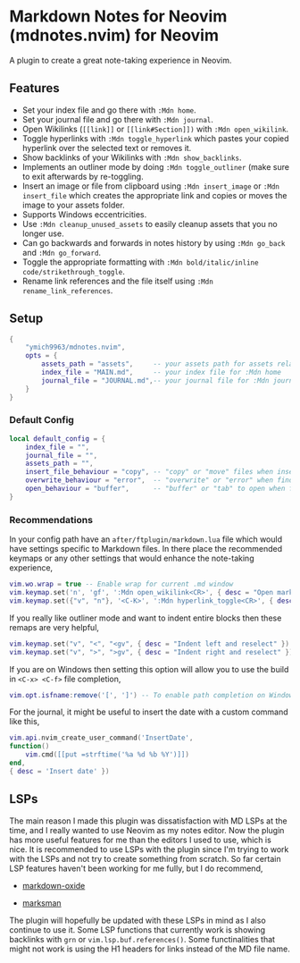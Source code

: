 # Markdown Notes for Neovim (mdnotes.nvim) for Neovim
A plugin to create a great note-taking experience in Neovim.

## Features
- Set your index file and go there with `:Mdn home`.
- Set your journal file and go there with `:Mdn journal`.
- Open Wikilinks (`[[link]]` or `[[link#Section]])` with `:Mdn open_wikilink`.
- Toggle hyperlinks with `:Mdn toggle_hyperlink` which pastes your copied hyperlink over the selected text or removes it.
- Show backlinks of your Wikilinks with `:Mdn show_backlinks`.
- Implements an outliner mode by doing `:Mdn toggle_outliner` (make sure to exit afterwards by re-toggling.
- Insert an image or file from clipboard using `:Mdn insert_image` or `:Mdn insert_file` which creates the appropriate link and copies or moves the image to your assets folder.
- Supports Windows eccentricities.
- Use `:Mdn cleanup_unused_assets` to easily cleanup assets that you no longer use.
- Can go backwards and forwards in notes history by using `:Mdn go_back` and  `:Mdn go_forward`.
- Toggle the appropriate formatting with `:Mdn bold/italic/inline code/strikethrough_toggle`.
- Rename link references and the file itself using `:Mdn rename_link_references`.

## Setup
```lua
{
    "ymich9963/mdnotes.nvim",
    opts = {
        assets_path = "assets",     -- your assets path for assets related commands
        index_file = "MAIN.md",     -- your index file for :Mdn home
        journal_file = "JOURNAL.md",-- your journal file for :Mdn journal
    }
}
```

### Default Config
```lua
local default_config = {
    index_file = "",
    journal_file = "",
    assets_path = "",
    insert_file_behaviour = "copy", -- "copy" or "move" files when inserting from clipboard
    overwrite_behaviour = "error",  -- "overwrite" or "error" when finding assset file conflicts
    open_behaviour = "buffer",      -- "buffer" or "tab" to open when following links
}
```

### Recommendations
In your config path have an `after/ftplugin/markdown.lua` file which would have settings specific to Markdown files. In there place the recommended keymaps or any other settings that would enhance the note-taking experience,
```lua
vim.wo.wrap = true -- Enable wrap for current .md window
vim.keymap.set('n', 'gf', ':Mdn open_wikilink<CR>', { desc = "Open markdown file from Wikilink" })
vim.keymap.set({"v", "n"}, '<C-K>', ':Mdn hyperlink_toggle<CR>', { desc = "Toggle hyperlink" })
```
If you really like outliner mode and want to indent entire blocks then these remaps are very helpful,
```lua
vim.keymap.set("v", "<", "<gv", { desc = "Indent left and reselect" }) -- Better indenting in visual mode
vim.keymap.set("v", ">", ">gv", { desc = "Indent right and reselect" })
```
If you are on Windows then setting this option will allow you to use the build in `<C-x> <C-f>` file completion,
```lua
vim.opt.isfname:remove('[', ']') -- To enable path completion on Windows <C-x> <C-f>
```
For the journal, it might be useful to insert the date with a custom command like this,
```lua
vim.api.nvim_create_user_command('InsertDate',
function()
    vim.cmd([[put =strftime('%a %d %b %Y')]])
end,
{ desc = 'Insert date' })
```

## LSPs
The main reason I made this plugin was dissatisfaction with MD LSPs at the time, and I really wanted to use Neovim as my notes editor. Now the plugin has more useful features for me than the editors I used to use, which is nice. It is recommended to use LSPs with the plugin since I'm trying to work with the LSPs and not try to create something from scratch. So far certain LSP features haven't been working for me fully, but I do recommend,

- [markdown-oxide](https://github.com/Feel-ix-343/markdown-oxide)

- [marksman](https://github.com/artempyanykh/marksman)

The plugin will hopefully be updated with these LSPs in mind as I also continue to use it. Some LSP functions that currently work is showing backlinks with `grn` or `vim.lsp.buf.references()`. Some functinalities that might not work is using the H1 headers for links instead of the MD file name.
